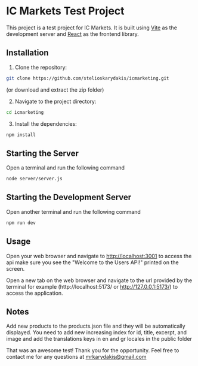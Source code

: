 # IC Markets Test Project

This project is a test project for IC Markets. It is built using [Vite](https://vitejs.dev/) as the development server and [React](https://reactjs.org/) as the frontend library.

## Installation

1. Clone the repository:

```bash
git clone https://github.com/stelioskarydakis/icmarketing.git
```

(or download and extract the zip folder)

2. Navigate to the project directory:

```bash
cd icmarketing
```

3. Install the dependencies:

```bash
npm install
```

## Starting the Server

Open a terminal and run the following command

```bash
node server/server.js
```

## Starting the Development Server

Open another terminal and run the following command

```bash
npm run dev
```

## Usage

Open your web browser and navigate to [http://localhost:3001](http://localhost:3001) to access the api make sure you see the "Welcome to the Users API!" printed on the screen.

Open a new tab on the web browser and navigate to the url provided by the terminal for example (http://localhost:5173/ or http://127.0.0.1:5173/) to access the application.

## Notes

Add new products to the products.json file and they will be automatically displayed. You need to add new increasing index for id, title, excerpt, and image and add the translations keys in en and gr locales in the public folder

That was an awesome test! Thank you for the opportunity.
Feel free to contact me for any questions at <mrkarydakis@gmail.com>
